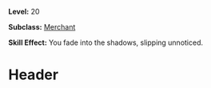 <!-- TITLE: Skill: Slip Unnoticed -->
<!-- SUBTITLE:  -->

**Level:** 20

**Subclass:** [Merchant](merchant)

**Skill Effect:** You fade into the shadows, slipping unnoticed.

# Header